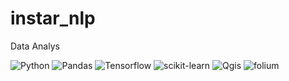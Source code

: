 




# instar_nlp
Data Analys

<img alt="Python" src ="https://img.shields.io/badge/Python-3776AB.svg?&style=plastic&logo=Python&logoColor=white"/>
<img alt="Pandas" src ="https://img.shields.io/badge/pandas-150458.svg?&style=plastic&logo=pandas&logoColor=white"/>
<img alt="Tensorflow" src ="https://img.shields.io/badge/Tensorflow-FF6F00.svg?&style=plastic&logo=Tensorflow&logoColor=white"/>
<img alt="scikit-learn" src ="https://img.shields.io/badge/scikit-learn-F7931E.svg?&style=plastic&logo=scikit-learn&logoColor=white"/>
<img alt="Qgis" src ="https://img.shields.io/badge/Qgis-589632.svg?&style=plastic&logo=Qgis&logoColor=white"/>
<img alt="folium" src ="https://img.shields.io/badge/folium-77B829.svg?&style=plastic&logo=folium&logoColor=white"/>
